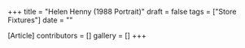 +++
title = "Helen Henny (1988 Portrait)"
draft = false
tags = ["Store Fixtures"]
date = ""

[Article]
contributors = []
gallery = []
+++